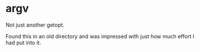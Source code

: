 # argv
Not just another getopt.

Found this in an old directory and was impressed with just how much effort I had put into it.
